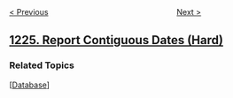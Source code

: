 <!--|This file generated by command(leetcode description); DO NOT EDIT.    |-->
<!--+----------------------------------------------------------------------+-->
<!--|@author    openset <openset.wang@gmail.com>                           |-->
<!--|@link      https://github.com/openset                                 |-->
<!--|@home      https://github.com/openset/leetcode                        |-->
<!--+----------------------------------------------------------------------+-->

[< Previous](../maximum-equal-frequency "Maximum Equal Frequency")
　　　　　　　　　　　　　　　　
[Next >](../the-dining-philosophers "The Dining Philosophers")

## [1225. Report Contiguous Dates (Hard)](https://leetcode.com/problems/report-contiguous-dates "报告系统状态的连续日期")



### Related Topics
  [[Database](../../tag/database/README.md)]
